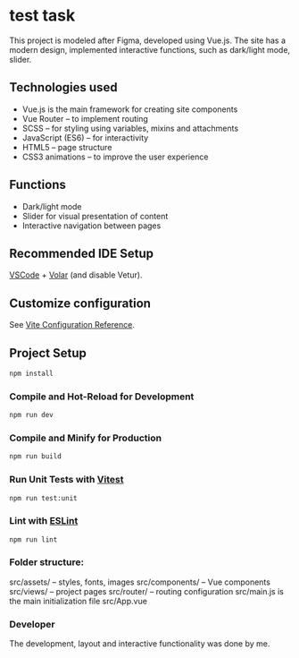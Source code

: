 # test task
This project is modeled after Figma, developed using Vue.js.
The site has a modern design, implemented interactive functions, such as dark/light mode, slider.
## Technologies used  
- Vue.js is the main framework for creating site components  
- Vue Router – to implement routing  
- SCSS – for styling using variables, mixins and attachments  
- JavaScript (ES6) – for interactivity  
- HTML5 – page structure  
- CSS3 animations – to improve the user experience  

## Functions  
- Dark/light mode  
- Slider for visual presentation of content  
- Interactive navigation between pages

## Recommended IDE Setup

[VSCode](https://code.visualstudio.com/) + [Volar](https://marketplace.visualstudio.com/items?itemName=Vue.volar) (and disable Vetur).

## Customize configuration

See [Vite Configuration Reference](https://vite.dev/config/).

## Project Setup

```sh
npm install
```

### Compile and Hot-Reload for Development

```sh
npm run dev
```

### Compile and Minify for Production

```sh
npm run build
```

### Run Unit Tests with [Vitest](https://vitest.dev/)

```sh
npm run test:unit
```

### Lint with [ESLint](https://eslint.org/)

```sh
npm run lint
```
### Folder structure:
src/assets/ – styles, fonts, images
src/components/ – Vue components
src/views/ – project pages
src/router/ – routing configuration
src/main.js is the main initialization file
src/App.vue
### Developer
The development, layout and interactive functionality was done by me.
